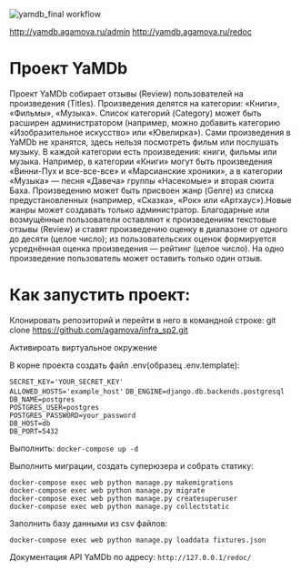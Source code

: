 
![yamdb_final workflow](https://github.com/agamova/yamdb_final/workflows/yamdb_workflow/badge.svg)

http://yamdb.agamova.ru/admin
http://yamdb.agamova.ru/redoc


# Проект YaMDb
Проект YaMDb собирает отзывы (Review) пользователей на произведения (Titles). 
Произведения делятся на категории: «Книги», «Фильмы», «Музыка». Список категорий (Category) 
может быть расширен администратором (например, можно добавить категорию «Изобразительное 
искусство» или «Ювелирка»).
Сами произведения в YaMDb не хранятся, здесь нельзя посмотреть фильм или послушать музыку.
В каждой категории есть произведения: книги, фильмы или музыка. Например, в категории «Книги» 
могут быть произведения «Винни-Пух и все-все-все» и «Марсианские хроники», а в категории «Музыка» — 
песня «Давеча» группы «Насекомые» и вторая сюита Баха.
Произведению может быть присвоен жанр (Genre) из списка предустановленных (например, «Сказка», 
«Рок» или «Артхаус»).Новые жанры может создавать только администратор.
Благодарные или возмущённые пользователи оставляют к произведениям текстовые отзывы (Review) 
и ставят произведению оценку в диапазоне от одного до десяти (целое число); из пользовательских 
оценок формируется усреднённая оценка произведения — рейтинг (целое число). 
На одно произведение пользователь может оставить только один отзыв.


# Как запустить проект:
Клонировать репозиторий и перейти в него в командной строке:
git clone https://github.com/agamova/infra_sp2.git

Активироать виртуальное окружение

В корне проекта создать файл .env(образец .env.template):

`SECRET_KEY='YOUR_SECRET_KEY'`  
`ALLOWED_HOSTS='example_host'` 
`DB_ENGINE=django.db.backends.postgresql`
`DB_NAME=postgres`  
`POSTGRES_USER=postgres`  
`POSTGRES_PASSWORD=your_password`  
`DB_HOST=db`  
`DB_PORT=5432`


Выполнить:
`docker-compose up -d`



 Выполнить миграции, создать суперюзера и собрать статику:  

 `docker-compose exec web python manage.py makemigrations`  
 `docker-compose exec web python manage.py migrate`  
 `docker-compose exec web python manage.py createsuperuser`  
 `docker-compose exec web python manage.py collectstatic`



Заполнить базу данными из csv файлов:

`docker-compose exec web python manage.py loaddata fixtures.json`


Документация API YaMDb по адресу:
`http://127.0.0.1/redoc/`
